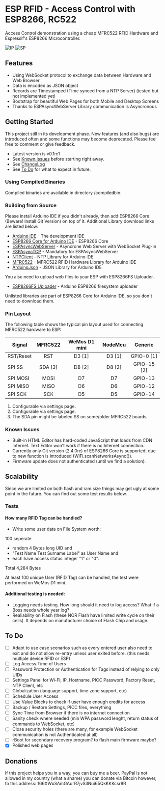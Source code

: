 # ESP RFID - Access Control with ESP8266, RC522
Access Control demonstration using a cheap MFRC522 RFID Hardware and Espressif's ESP8266 Microcontroller.

![IP](https://github.com/omersiar/esp-rfid/blob/master/demo/index.png?raw=true)
![SP](https://github.com/omersiar/esp-rfid/blob/master/demo/settings.png?raw=true)

## Features
* Using WebSocket protocol to exchange data between Hardware and Web Browser
* Data is encoded as JSON object
* Records are Timestamped (Time synced from a NTP Server) (tested but not implemented yet)
* Bootstrap for beautiful Web Pages for both Mobile and Desktop Screens
* Thanks to ESPAsyncWebServer Library communication is Asyncronous

## Getting Started
This project still in its development phase. New features (and also bugs) are introduced often and some functions may become deprecated. Please feel free to comment or give feedback.
* Latest version is v0.1rc1
* See [Known Issues](https://github.com/omersiar/esp-rfid#known-issues) before starting right away.
* See [ChangeLog](https://github.com/omersiar/esp-rfid/blob/master/CHANGELOG.md)
* See [To Do](https://github.com/omersiar/esp-rfid#to-do) for what to expect in future.

### Using Compiled Binaries
Compiled binaries are available in directory /compiledbin.

### Building from Source
Please install Arduino IDE if you didn't already, then add ESP8266 Core (Beware! Install Git Version) on top of it. Additional Library download links are listed below:

* [Arduino IDE](http://www.arduino.cc) - The development IDE
* [ESP8266 Core for Arduino IDE](https://github.com/esp8266/Arduino) - ESP8266 Core
* [ESPAsyncWebServer](https://github.com/me-no-dev/ESPAsyncWebServer) - Asyncrone Web Server with WebSocket Plug-in
* [ESPAsyncTCP](https://github.com/me-no-dev/ESPAsyncTCP) - Mandatory for ESPAsyncWebServer
* [NTPClient](https://github.com/arduino-libraries/NTPClient) - NTP Library for Arduino IDE
* [MFRC522](https://github.com/miguelbalboa/rfid) - MFRC522 RFID Hardware Library for Arduino IDE
* [ArduinoJson](https://github.com/bblanchon/ArduinoJson) - JSON Library for Arduino IDE

You also need to upload web files to your ESP with ESP8266FS Uploader.

* [ESP8266FS Uploader](https://github.com/esp8266/arduino-esp8266fs-plugin) - Arduino ESP8266 filesystem uploader

Unlisted libraries are part of ESP8266 Core for Arduino IDE, so you don't need to download them.

### Pin Layout
The following table shows the typical pin layout used for connecting MFRC522 hardware to ESP:

| Signal        | MFRC522       | WeMos D1 mini  | NodeMcu | Generic      |
|---------------|:-------------:|:--------------:| :------:|:------------:|
| RST/Reset     | RST           | D3 [1]         | D3 [1]  | GPIO-0 [1]   |
| SPI SS        | SDA [3]       | D8 [2]         | D8 [2]  | GPIO-15 [2]  |
| SPI MOSI      | MOSI          | D7             | D7      | GPIO-13      |
| SPI MISO      | MISO          | D6             | D6      | GPIO-12      |
| SPI SCK       | SCK           | D5             | D5      | GPIO-14      |

1. Configurable via settings page.
2. Configurable via settings page.
3. The SDA pin might be labeled SS on some/older MFRC522 boards.

### Known Issues
* Built-in HTML Editor has hard-coded JavaScript that loads from CDN Internet. Text Editor won't work if there is no Internet connection.
* Currently only Git version (2.4.0rc) of ESP8266 Core is supported, due to new function is introduced (WiFi.scanNetworksAsync()).
* Firmware update does not authenticated (until we find a solution).

## Scalability
Since we are limited on both flash and ram size things may get ugly at some point in the future. You can find out some test results below.

### Tests

#### How many RFID Tag can be handled?
* Write some user data on File System worth: 

100 seperate 

* random 4 Bytes long UID and
* "Test Name Test Surname Label" as User Name and 
* each have access status integer "1" or "0". 

Total 4,284 Bytes

At least 100 unique User (RFID Tag) can be handled, the test were performed on WeMos D1 mini.

#### Additional testing is needed:

* Logging needs testing. How long should it need to log access? What if a Boss needs whole year log?
* Realiability on Flash (these NOR Flash have limited write cycle on their cells). It depends on manufacturer choice of Flash Chip and usage.


## To Do
- [ ] Adapt to use case scenarios such as every entered user also need to exit and do not allow re-entry unless user exited before. (this needs multiple device RFID or ESP)
- [ ] Log Access Time of Users
- [ ] Password Protection or Authentication for Tags instead of relying to only UIDs
- [ ] Settings Panel for Wi-Fi, IP, Hostname, PICC Password, Factory Reset, NTP Client, etc
- [ ] Globalization (language support, time zone support, etc)
- [ ] Schedule User Access
- [ ] Use Value Blocks to check if user have enough credits for access
- [ ] Backup / Restore Settings, PICC files, everything
- [ ] Sync Time from Browser if there is no internet connection
- [ ] Sanity check where needed (min WPA password lenght, return status of commands to WebSocket, etc)
- [ ] Close security holes (there are many, for example WebSocket communication is not Authenticated at all)
- [ ] rBoot for secondary recovery program? to flash main firmware maybe?
- [X] Polished web pages

## Donations
If this project helps you in a way, you can buy me a beer. PayPal is not allowed in my country (what a shame) you can donate via Bitcoin however, to this address: 166XWuSAmGAurR7jvS3Nui65QkKKKcsr8R